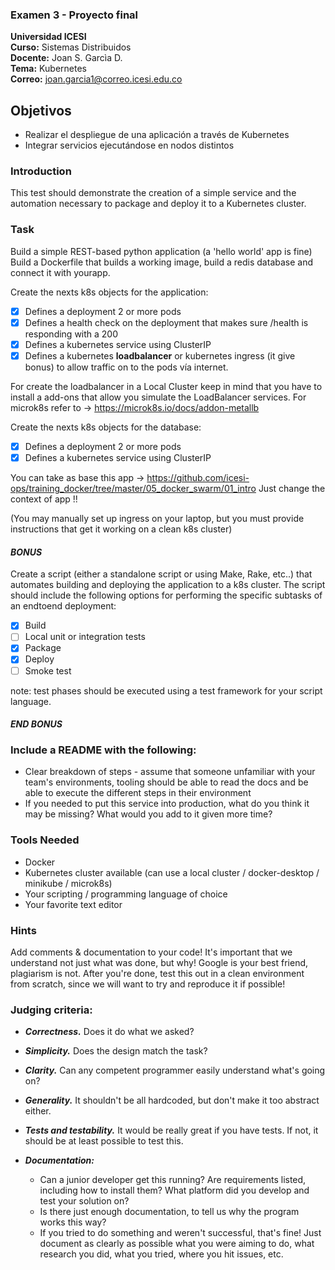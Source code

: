 ### Examen 3 - Proyecto final
**Universidad ICESI**  
**Curso:** Sistemas Distribuidos  
**Docente:** Joan S. Garcìa D.  
**Tema:** Kubernetes  
**Correo:** joan.garcia1@correo.icesi.edu.co

## Objetivos
* Realizar el despliegue de una aplicación a través de Kubernetes
* Integrar servicios ejecutándose en nodos distintos

### Introduction
This test should demonstrate the creation of a simple service and the automation necessary to
package and deploy it to a Kubernetes cluster. 

### Task
Build a simple REST-based python application (a 'hello world' app is fine) Build a Dockerfile that builds a working image, build a redis database and connect it with yourapp.  

Create the nexts k8s objects for the application:

- [x] Defines a deployment 2 or more pods
- [x] Defines a health check on the deployment that makes sure /health is responding with a 200
- [x] Defines a kubernetes service using ClusterIP
- [x] Defines a kubernetes **loadbalancer** or kubernetes ingress (it give bonus) to allow traffic on to the pods vía internet.

For create the loadbalancer in a Local Cluster keep in mind that you have to install a add-ons that allow you simulate the LoadBalancer services.
For microk8s refer to -> https://microk8s.io/docs/addon-metallb

Create the nexts k8s objects for the database:
- [x] Defines a deployment 2 or more pods
- [x] Defines a kubernetes service using ClusterIP

You can take as base this app -> https://github.com/icesi-ops/training_docker/tree/master/05_docker_swarm/01_intro Just change the context of app !!

(You may manually set up ingress on your laptop, but you must provide instructions that get it working
on a clean k8s cluster)

#### ***___BONUS___***
Create a script (either a standalone script or using Make, Rake, etc..) that automates building
and deploying the application to a k8s cluster.
The script should include the following options for performing the specific subtasks of an
endtoend deployment:
- [x] Build
- [ ] Local unit or integration tests
- [x] Package
- [x] Deploy
- [ ] Smoke test

note: test phases should be executed using a test framework for your script language.
#### ***___END BONUS___***

### Include a README with the following:

* Clear breakdown of steps - assume that someone unfamiliar with your team's environments, tooling should be able to read the docs and be able to execute the
different steps in their environment
* If you needed to put this service into production, what do you think it may be missing? What would you add to it given more time?

### Tools Needed

* Docker
* Kubernetes cluster available (can use a local cluster / docker-desktop / minikube / microk8s)
* Your scripting / programming language of choice
* Your favorite text editor

### Hints
Add comments & documentation to your code! It's important that we understand not just
what was done, but why!
Google is your best friend, plagiarism is not.
After you're done, test this out in a clean environment from scratch, since we will want to try
and reproduce it if possible!

### Judging criteria:
* ***Correctness.*** Does it do what we asked?
* ***Simplicity.*** Does the design match the task?
* ***Clarity.*** Can any competent programmer easily understand what's going on?
* ***Generality.*** It shouldn't be all hardcoded, but don't make it too abstract either.
* ***Tests and testability.*** It would be really great if you have tests. If not, it should be at
least possible to test this.

* ***Documentation:***
  * Can a junior developer get this running? Are requirements listed, including how to install them? What platform did you develop and test your solution on? 
  * Is there just enough documentation, to tell us why the program works this way?
  * If you tried to do something and weren't successful, that's fine! Just document as clearly as possible what you were aiming to do, what research you did, what you tried, where you hit issues, etc.